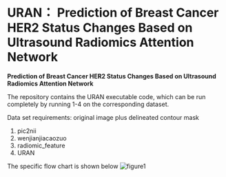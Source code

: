 # URAN： Prediction of Breast Cancer HER2 Status Changes Based on Ultrasound Radiomics Attention Network
**Prediction of Breast Cancer HER2 Status Changes Based on Ultrasound Radiomics Attention Network**

The repository contains the URAN executable code, which can be run completely by running 1-4 on the corresponding dataset.

Data set requirements: original image plus delineated contour mask

1. pic2nii
2. wenjianjiacaozuo
3. radiomic_feature
4. URAN

The specific flow chart is shown below
![figure1](https://github.com/user-attachments/assets/166fb9d6-2ee3-4a5c-93b4-9dbd694b9b2f)

